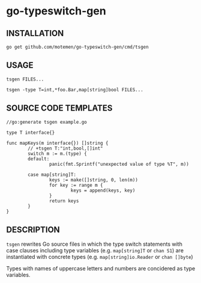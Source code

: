 go-typeswitch-gen
=================

## INSTALLATION

    go get github.com/motemen/go-typeswitch-gen/cmd/tsgen

## USAGE

    tsgen FILES...

    tsgen -type T=int,*foo.Bar,map[string]bool FILES...

## SOURCE CODE TEMPLATES

    //go:generate tsgen example.go

    type T interface{}

    func mapKeys(m interface{}) []string {
            // +tsgen T:"int,bool,[]int"
            switch m := m.(type) {
            default:
                    panic(fmt.Sprintf("unexpected value of type %T", m))

            case map[string]T:
                    keys := make([]string, 0, len(m))
                    for key := range m {
                            keys = append(keys, key)
                    }
                    return keys
            }
    }


## DESCRIPTION

`tsgen` rewrites Go source files in which the type switch statements with case clauses including type variables (e.g. `map[string]T` or `chan S1`)
are instantiated with concrete types (e.g. `map[string]io.Reader` or `chan []byte`)

Types with names of uppercase letters and numbers are concidered as type variables.
